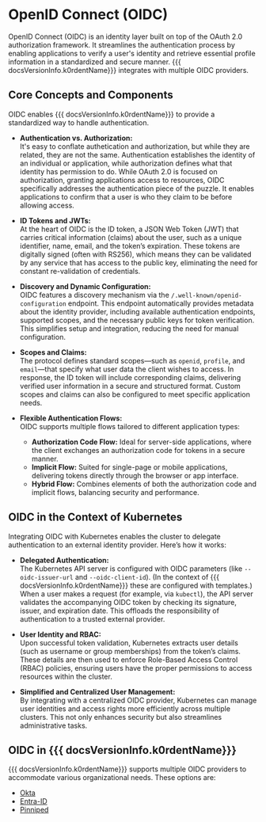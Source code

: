 # OpenID Connect (OIDC)

OpenID Connect (OIDC) is an identity layer built on top of the OAuth 2.0 authorization framework. It streamlines the authentication process by enabling applications to verify a user's identity and retrieve essential profile information in a standardized and secure manner. {{{ docsVersionInfo.k0rdentName}}} integrates with multiple OIDC providers.

## Core Concepts and Components

OIDC enables {{{ docsVersionInfo.k0rdentName}}} to provide a standardized way to handle authentication. 

- **Authentication vs. Authorization:**  
 It's easy to conflate authetication and authorization, but while they are related, they are not the same. Authentication establishes the identity of an individual or application, while authorization defines what that identity has permission to do.  While OAuth 2.0 is focused on authorization, granting applications access to resources, OIDC specifically addresses the authentication piece of the puzzle. It enables applications to confirm that a user is who they claim to be before allowing access.

- **ID Tokens and JWTs:**  
  At the heart of OIDC is the ID token, a JSON Web Token (JWT) that carries critical information (claims) about the user, such as a unique identifier, name, email, and the token’s expiration. These tokens are digitally signed (often with RS256), which means they can be validated by any service that has access to the public key, eliminating the need for constant re-validation of credentials.

- **Discovery and Dynamic Configuration:**  
  OIDC features a discovery mechanism via the `/.well-known/openid-configuration` endpoint. This endpoint automatically provides metadata about the identity provider, including available authentication endpoints, supported scopes, and the necessary public keys for token verification. This simplifies setup and integration, reducing the need for manual configuration.

- **Scopes and Claims:**  
  The protocol defines standard scopes—such as `openid`, `profile`, and `email`—that specify what user data the client wishes to access. In response, the ID token will include corresponding claims, delivering verified user information in a secure and structured format. Custom scopes and claims can also be configured to meet specific application needs.

- **Flexible Authentication Flows:**  
  OIDC supports multiple flows tailored to different application types:
  - **Authorization Code Flow:** Ideal for server-side applications, where the client exchanges an authorization code for tokens in a secure manner.
  - **Implicit Flow:** Suited for single-page or mobile applications, delivering tokens directly through the browser or app interface.
  - **Hybrid Flow:** Combines elements of both the authorization code and implicit flows, balancing security and performance.

## OIDC in the Context of Kubernetes

Integrating OIDC with Kubernetes enables the cluster to delegate authentication to an external identity provider. Here’s how it works:

- **Delegated Authentication:**  
  The Kubernetes API server is configured with OIDC parameters (like `--oidc-issuer-url` and `--oidc-client-id`). (In the context of {{{ docsVersionInfo.k0rdentName}}} these are configured with templates.) When a user makes a request (for example, via `kubectl`), the API server validates the accompanying OIDC token by checking its signature, issuer, and expiration date. This offloads the responsibility of authentication to a trusted external provider.

- **User Identity and RBAC:**  
  Upon successful token validation, Kubernetes extracts user details (such as username or group memberships) from the token’s claims. These details are then used to enforce Role-Based Access Control (RBAC) policies, ensuring  users have the proper permissions to access resources within the cluster.

- **Simplified and Centralized User Management:**  
  By integrating with a centralized OIDC provider, Kubernetes can manage user identities and access rights more efficiently across multiple clusters. This not only enhances security but also streamlines administrative tasks.

## OIDC in {{{ docsVersionInfo.k0rdentName}}}

{{{ docsVersionInfo.k0rdentName}}} supports multiple OIDC providers to accommodate various organizational needs. These options are:

- [Okta](okta.md)
- [Entra-ID](entra-id.md)
- [Pinniped](pinniped.md)
